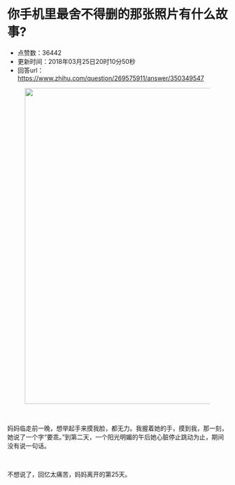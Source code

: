 # 你手机里最舍不得删的那张照片有什么故事?
- 点赞数：36442
- 更新时间：2018年03月25日20时10分50秒
- 回答url：https://www.zhihu.com/question/269575911/answer/350349547
<body>
 <figure>
  <img data-rawwidth="720" data-rawheight="960" src="https://picx.zhimg.com/50/v2-131f87aee3eb646d3090a0009619304b_720w.jpg?source=1940ef5c" data-original-token="v2-131f87aee3eb646d3090a0009619304b" class="origin_image zh-lightbox-thumb" width="720" data-original="https://pica.zhimg.com/v2-131f87aee3eb646d3090a0009619304b_r.jpg?source=1940ef5c">
 </figure>
 <br>
 <p data-pid="h0d3LmYf">妈妈临走前一晚，想举起手来摸我脸，都无力。我握着她的手，摸到我，那一刻，她说了一个字“要乖。”到第二天，一个阳光明媚的午后她心脏停止跳动为止，期间没有说一句话。</p>
 <br>
 <p data-pid="qXwsWg8L">不想说了，回忆太痛苦，妈妈离开的第25天。</p>
</body>